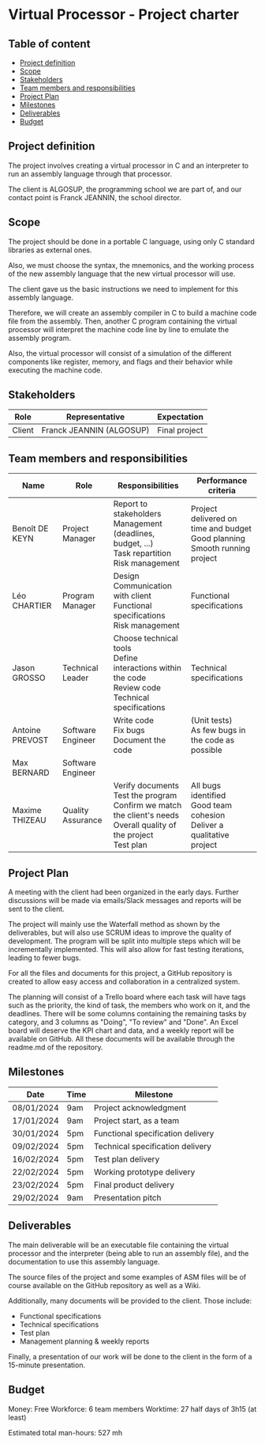 # Virtual Processor - Project charter

## Table of content
- [Project definition](#project-definition)
- [Scope](#scope)
- [Stakeholders](#stakeholders)
- [Team members and responsibilities](#team-members-and-responsabilities)
- [Project Plan](#project-plan)
- [Milestones](#milestones)
- [Deliverables](#deliverables)
- [Budget](#budget)


## Project definition

The project involves creating a virtual processor in C and an interpreter to run an assembly language through that processor.

The client is ALGOSUP, the programming school we are part of, and our contact point is Franck JEANNIN, the school director.

## Scope

The project should be done in a portable C language, using only C standard libraries as external ones.

Also, we must choose the syntax, the mnemonics, and the working process of the new assembly language that the new virtual processor will use.

The client gave us the basic instructions we need to implement for this assembly language.

Therefore, we will create an assembly compiler in C to build a machine code file from the assembly. Then, another C program containing the virtual processor will interpret the machine code line by line to emulate the assembly program.

Also, the virtual processor will consist of a simulation of the different components like register, memory, and flags and their behavior while executing the machine code. 



## Stakeholders

| Role   | Representative           | Expectation   |
| ------ | ------------------------ | ------------- |
| Client | Franck JEANNIN (ALGOSUP) | Final project |

## Team members and responsibilities

| Name              | Role              | Responsibilities                                             | Performance criteria                                         |
| ----------------- | ----------------- | ------------------------------------------------------------ | ------------------------------------------------------------ |
| Benoît DE KEYN  | Project Manager   | Report to stakeholders<br>Management (deadlines, budget, ...)<br>Task repartition<br>Risk management | Project delivered on time and budget<br>Good planning<br>Smooth running project |
| Léo CHARTIER    | Program Manager   | Design<br>Communication with client<br>Functional specifications<br>Risk management | Functional specifications                                    |
| Jason GROSSO    | Technical Leader  | Choose technical tools<br>Define interactions within the code<br>Review code<br>Technical specifications | Technical specifications                                     |
| Antoine PREVOST | Software Engineer | Write code<br>Fix bugs<br>Document the code                  | (Unit tests)<br>As few bugs in the code as possible          |
| Max BERNARD     | Software Engineer |                                                              |                                                              |
| Maxime THIZEAU  | Quality Assurance | Verify documents<br>Test the program<br>Confirm we match the client's needs<br>Overall quality of the project<br>Test plan | All bugs identified<br>Good team cohesion<br>Deliver a qualitative project |

## Project Plan

A meeting with the client had been organized in the early days. Further discussions will be made via emails/Slack messages and reports will be sent to the client.

The project will mainly use the Waterfall method as shown by the deliverables, but will also use SCRUM ideas to improve the quality of development.
The program will be split into multiple steps which will be incrementally implemented. This will also allow for fast testing iterations, leading to fewer bugs.

For all the files and documents for this project, a GitHub repository is created to allow easy access and collaboration in a centralized system.

The planning will consist of a Trello board where each task will have tags such as the priority, the kind of task, the members who work on it, and the deadlines. There will be some columns containing the remaining tasks by category, and 3 columns as "Doing", "To review" and "Done". An Excel board will deserve the KPI chart and data, and a weekly report will be available on GitHub. All these documents will be available through the readme.md of the repository.

## Milestones

| Date       | Time | Milestone                         |
| ---------- | ---- | --------------------------------- |
| 08/01/2024 | 9am  | Project acknowledgment            |
| 17/01/2024 | 9am  | Project start, as a team          |
| 30/01/2024 | 5pm  | Functional specification delivery |
| 09/02/2024 | 5pm  | Technical specification delivery  |
| 16/02/2024 | 5pm  | Test plan delivery                |
| 22/02/2024 | 5pm  | Working prototype delivery        |
| 23/02/2024 | 5pm  | Final product delivery            |
| 29/02/2024 | 9am  | Presentation pitch                |

## Deliverables

The main deliverable will be an executable file containing the virtual processor and the interpreter (being able to run an assembly file), and the documentation to use this assembly language.

The source files of the project and some examples of ASM files will be of course available on the GitHub repository as well as a Wiki.

Additionally, many documents will be provided to the client. Those include:
- Functional specifications
- Technical specifications
- Test plan
- Management planning & weekly reports

Finally, a presentation of our work will be done to the client in the form of a 15-minute presentation.

## Budget

Money: Free
Workforce: 6 team members
Worktime: 27 half days of 3h15 (at least)

Estimated total man-hours: 527 mh
